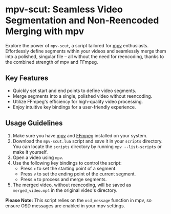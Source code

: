 # mpv-scut: Seamless Video Segmentation and Non-Reencoded Merging with mpv

Explore the power of `mpv-scut`, a script tailored for [mpv](https://mpv.io/) enthusiasts. Effortlessly define segments within your videos and seamlessly merge them into a polished, singular file – all without the need for reencoding, thanks to the combined strength of mpv and FFmpeg.

## Key Features

- Quickly set start and end points to define video segments.
- Merge segments into a single, polished video without reencoding.
- Utilize FFmpeg's efficiency for high-quality video processing.
- Enjoy intuitive key bindings for a user-friendly experience.

## Usage Guidelines

1. Make sure you have [mpv](https://mpv.io/) and [FFmpeg](https://ffmpeg.org/) installed on your system.
2. Download the `mpv-scut.lua` script and save it in your `scripts` directory. You can locate the `scripts` directory by running `mpv --list-scripts` or make it yourself.
3. Open a video using `mpv`.
4. Use the following key bindings to control the script:
   - Press `c` to set the starting point of a segment.
   - Press `v` to set the ending point of the current segment.
   - Press `m` to process and merge segments.
5. The merged video, without reencoding, will be saved as `merged_video.mp4` in the original video's directory.

**Please Note:** This script relies on the `osd_message` function in mpv, so ensure OSD messages are enabled in your mpv settings.
